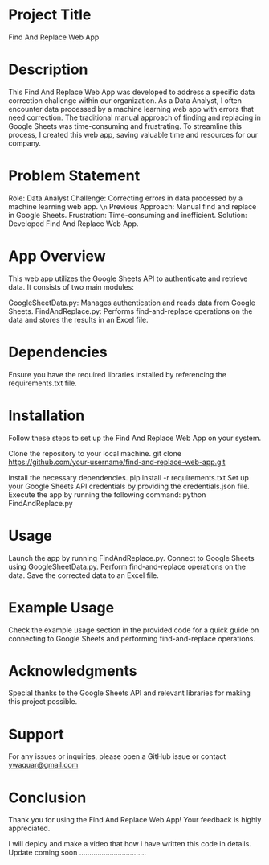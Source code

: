 # Project Title
Find And Replace Web App

# Description
This Find And Replace Web App was developed to address a specific data correction challenge within our organization. 
As a Data Analyst, I often encounter data processed by a machine learning web app with errors that need correction. 
The traditional manual approach of finding and replacing in Google Sheets was time-consuming and frustrating. 
To streamline this process, I created this web app, saving valuable time and resources for our company.

# Problem Statement
Role: Data Analyst
Challenge: Correcting errors in data processed by a machine learning web app. `\n`
Previous Approach: Manual find and replace in Google Sheets.
Frustration: Time-consuming and inefficient.
Solution: Developed Find And Replace Web App.

# App Overview
This web app utilizes the Google Sheets API to authenticate and retrieve data. It consists of two main modules:

GoogleSheetData.py: Manages authentication and reads data from Google Sheets.
FindAndReplace.py: Performs find-and-replace operations on the data and stores the results in an Excel file.

# Dependencies
Ensure you have the required libraries installed by referencing the requirements.txt file.

# Installation
Follow these steps to set up the Find And Replace Web App on your system.

Clone the repository to your local machine.
git clone https://github.com/your-username/find-and-replace-web-app.git

Install the necessary dependencies.
pip install -r requirements.txt
Set up your Google Sheets API credentials by providing the credentials.json file.
Execute the app by running the following command:
python FindAndReplace.py

# Usage
Launch the app by running FindAndReplace.py.
Connect to Google Sheets using GoogleSheetData.py.
Perform find-and-replace operations on the data.
Save the corrected data to an Excel file.

# Example Usage
Check the example usage section in the provided code for a quick guide on connecting to Google Sheets and performing find-and-replace operations.

# Acknowledgments
Special thanks to the Google Sheets API and relevant libraries for making this project possible.

# Support
For any issues or inquiries, please open a GitHub issue or contact ywaquar@gmail.com

# Conclusion
Thank you for using the Find And Replace Web App! Your feedback is highly appreciated.

I will deploy and make a video that how i have written this code in details.
Update coming soon .................................
